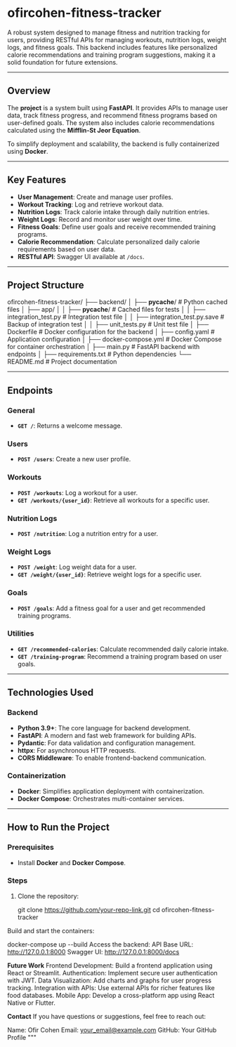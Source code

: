 # **ofircohen-fitness-tracker**

A robust  system designed to manage fitness and nutrition tracking for users, providing RESTful APIs for managing workouts, nutrition logs, weight logs, and fitness goals. This backend includes features like personalized calorie recommendations and training program suggestions, making it a solid foundation for future extensions.

---

## **Overview**

The **project** is a  system built using **FastAPI**. It provides APIs to manage user data, track fitness progress, and recommend fitness programs based on user-defined goals. The system also includes calorie recommendations calculated using the **Mifflin-St Jeor Equation**.

To simplify deployment and scalability, the backend is fully containerized using **Docker**.

---

## **Key Features**
- **User Management**: Create and manage user profiles.
- **Workout Tracking**: Log and retrieve workout data.
- **Nutrition Logs**: Track calorie intake through daily nutrition entries.
- **Weight Logs**: Record and monitor user weight over time.
- **Fitness Goals**: Define user goals and receive recommended training programs.
- **Calorie Recommendation**: Calculate personalized daily calorie requirements based on user data.
- **RESTful API**: Swagger UI available at `/docs`.

---

## **Project Structure**

ofircohen-fitness-tracker/
├── backend/
│   ├── __pycache__/                     # Python cached files
│   ├── app/
│   │   ├── __pycache__/                 # Cached files for tests
│   │   ├── integration_test.py          # Integration test file
│   │   ├── integration_test.py.save     # Backup of integration test
│   │   ├── unit_tests.py                # Unit test file
│   ├── Dockerfile                       # Docker configuration for the backend
│   ├── config.yaml                      # Application configuration
│   ├── docker-compose.yml               # Docker Compose for container orchestration
│   ├── main.py                          # FastAPI backend with endpoints
│   ├── requirements.txt                 # Python dependencies
└── README.md                            # Project documentation




---

## **Endpoints**

### **General**
- **`GET /`**: Returns a welcome message.

### **Users**
- **`POST /users`**: Create a new user profile.

### **Workouts**
- **`POST /workouts`**: Log a workout for a user.  
- **`GET /workouts/{user_id}`**: Retrieve all workouts for a specific user.

### **Nutrition Logs**
- **`POST /nutrition`**: Log a nutrition entry for a user.

### **Weight Logs**
- **`POST /weight`**: Log weight data for a user.  
- **`GET /weight/{user_id}`**: Retrieve weight logs for a specific user.

### **Goals**
- **`POST /goals`**: Add a fitness goal for a user and get recommended training programs.

### **Utilities**
- **`GET /recommended-calories`**: Calculate recommended daily calorie intake.  
- **`GET /training-program`**: Recommend a training program based on user goals.

---

## **Technologies Used**

### **Backend**
- **Python 3.9+**: The core language for backend development.
- **FastAPI**: A modern and fast web framework for building APIs.
- **Pydantic**: For data validation and configuration management.
- **httpx**: For asynchronous HTTP requests.
- **CORS Middleware**: To enable frontend-backend communication.

### **Containerization**
- **Docker**: Simplifies application deployment with containerization.
- **Docker Compose**: Orchestrates multi-container services.

---

## **How to Run the Project**

### **Prerequisites**
- Install **Docker** and **Docker Compose**.

### **Steps**
1. Clone the repository:
   
   git clone https://github.com/your-repo-link.git
   cd ofircohen-fitness-tracker

Build and start the containers:

docker-compose up --build
Access the backend:
API Base URL: http://127.0.0.1:8000
Swagger UI: http://127.0.0.1:8000/docs

**Future Work**
Frontend Development: Build a frontend application using React or Streamlit.
Authentication: Implement secure user authentication with JWT.
Data Visualization: Add charts and graphs for user progress tracking.
Integration with APIs: Use external APIs for richer features like food databases.
Mobile App: Develop a cross-platform app using React Native or Flutter.

**Contact**
If you have questions or suggestions, feel free to reach out:

Name: Ofir Cohen
Email: your_email@example.com
GitHub: Your GitHub Profile """